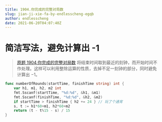 ```yaml
---
title: 1904.你完成的完整对局数
slug: jian-ji-xie-fa-by-endlesscheng-egqb
author: endlesscheng
date: 2021-06-20T04:07:40Z
---
```

# 简洁写法，避免计算出 -1
 
> [原题 1904.你完成的完整对局数](https://leetcode.cn/problems/the-number-of-full-rounds-you-have-played)
将结束时间取到最近的刻钟，而开始时间不作处理。这样可以利用整除运算的性质，去掉不足一刻钟的部分，同时避免计算出 $-1$。

```go
func numberOfRounds(startTime, finishTime string) int {
	var h1, m1, h2, m2 int
	fmt.Sscanf(startTime, "%d:%d", &h1, &m1)
	fmt.Sscanf(finishTime, "%d:%d", &h2, &m2)
	if startTime > finishTime { h2 += 24 } // 玩了个通宵
	s, t := h1*60+m1, h2*60+m2
	return (t - t%15 - s) / 15
}
```
